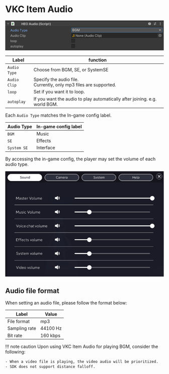 # VKC Item Audio

![HEOAudio_1](img/HEOAudio_1_en.jpg)

|  Label |  function  |
| ----   | ---- |
| `Audio Type` | Choose from BGM, SE, or SystemSE |
| `Audio Clip` | Specify the audio file. <br> Currently, only mp3 files are supported. |
| `loop` | Set if you want it to loop. |
| `autoplay` | If you want the audio to play automatically after joining. e.g. world BGM. |

Each `Audio Type` matches the In-game config label.

|  Audio Type |  In-game config label  |
| ----   | ---- |
| `BGM` | Music |
| `SE` | Effects |
| `System SE` | Interface |

By accessing the in-game config, the player may set the volume of each audio type.

![HEOAudio_2](img/HEOAudio_2_en.jpg)

## Audio file format

When setting an audio file, please follow the format below:

| Label | Value |
| ---- | ---- |
| File format | mp3 |
| Sampling rate | 44100 Hz |
| Bit rate | 160 kbps |

!!! note caution
    Upon using VKC Item Audio for playing BGM, consider the following:

    - When a video file is playing, the video audio will be prioritized.
    - SDK does not support distance falloff.
